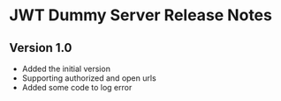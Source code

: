 # JWT Dummy Server Release Notes

## Version 1.0

- Added the initial version
- Supporting authorized and open urls
- Added some code to log error